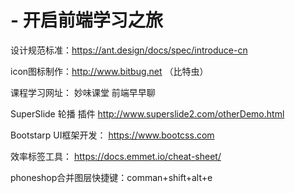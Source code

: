 # - 开启前端学习之旅

 设计规范标准：https://ant.design/docs/spec/introduce-cn
 
 icon图标制作：http://www.bitbug.net （比特虫）
 
 课程学习网址：
    妙味课堂
    前端早早聊

SuperSlide 轮播 插件
http://www.superslide2.com/otherDemo.html

 Bootstarp UI框架开发：
https://www.bootcss.com

效率标签工具：
https://docs.emmet.io/cheat-sheet/

phoneshop合并图层快捷键：comman+shift+alt+e
